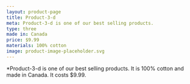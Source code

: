 ```yaml
---
layout: product-page
title: Product-3-d
meta: Product-3-d is one of our best selling products.
type: three
made in: Canada
price: $9.99
materials: 100% cotton
image: product-image-placeholder.svg
---
```


*Product-3-d is one of our best selling products. It is 100% cotton and made in Canada. It costs $9.99.
